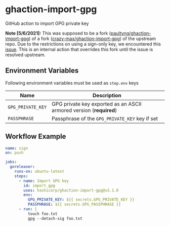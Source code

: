 # ghaction-import-gpg
GitHub action to import GPG private key

**Note [5/6/2021]:** This was supposed to be a fork ([paultyng/ghaction-import-gpg](https://github.com/paultyng/ghaction-import-gpg)) of a fork ([crazy-max/ghaction-import-gpg](https://github.com/crazy-max/ghaction-import-gpg)) of the upstream repo. Due to the restrictions on using a sign-only key, we encountered this [issue](https://github.com/crazy-max/ghaction-import-gpg/issues/58). This is an internal action that overrides this fork until the issue is resolved upstream.
## Environment Variables

Following environment variables must be used as `step.env` keys

| Name               | Description                           |
|--------------------|---------------------------------------|
| `GPG_PRIVATE_KEY`  | GPG private key exported as an ASCII armored version (**required**) |
| `PASSPHRASE`       | Passphrase of the `GPG_PRIVATE_KEY` key if set |

## Workflow Example

```yaml
name: sign
on: push

jobs:
  goreleaser:
    runs-on: ubuntu-latest
    steps:
      - name: Import GPG key
        id: import_gpg
        uses: hashicorp/ghaction-import-gpg@v2.1.0
        env:
          GPG_PRIVATE_KEY: ${{ secrets.GPG_PRIVATE_KEY }}
          PASSPHRASE: ${{ secrets.GPG_PASSPHRASE }}
      - run: |
          touch foo.txt
          gpg --detach-sig foo.txt
```
